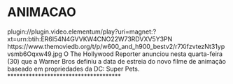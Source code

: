 # ANIMACAO
<item>
<title>[COLOR silver][B]DC LIGA DOS SUPER PETS  [/COLOR][/B][COLOR BLUE]  FULL HD  [B][/COLOR][/B]</title>
<link>plugin://plugin.video.elementum/play?uri=magnet:?xt=urn:btih:ER6I54N4GVVKW4CNO22W73RDVXV5Y3PN</link>
<thumbnail>https://www.themoviedb.org/t/p/w600_and_h900_bestv2/r7XifzvtezNt31ypvsmb6Oqxw49.jpg</thumbnail>
<fanart></fanart>
<info>O The Hollywood Reporter anunciou nesta quarta-feira (30) que a Warner Bros definiu a data de estreia do novo filme de animação baseado em propriedades da DC: Super Pets.</info>
</item> 
*************************************
